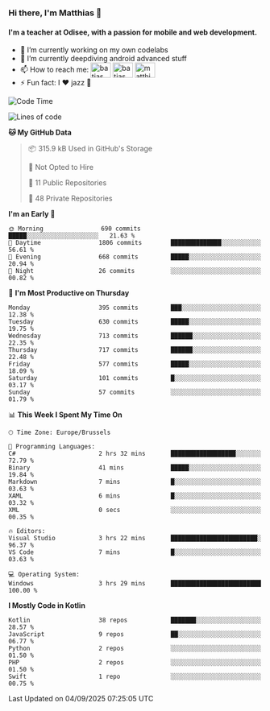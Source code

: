 ### Hi there, I'm Matthias 👋

#### I'm a teacher at Odisee, with a passion for mobile and web development.

- 🔭 I’m currently working on my own codelabs
- 🌱 I’m currently deepdiving android advanced stuff
- 📫 How to reach me: <a href="https://dev.to/batjas" target="_blank"><img align="center" src="https://raw.githubusercontent.com/rahuldkjain/github-profile-readme-generator/master/src/images/icons/Social/devto.svg" alt="batjas" height="30" width="40" /></a>
<a href="https://twitter.com/batjas" target="_blank"><img align="center" src="https://raw.githubusercontent.com/rahuldkjain/github-profile-readme-generator/master/src/images/icons/Social/twitter.svg" alt="batjas" height="30" width="40" /></a>
<a href="https://linkedin.com/in/matthiasdruwé" target="_blank"><img align="center" src="https://raw.githubusercontent.com/rahuldkjain/github-profile-readme-generator/master/src/images/icons/Social/linked-in-alt.svg" alt="matthiasdruwé" height="30" width="40" /></a>
- ⚡ Fun fact: I ❤ jazz 🎷


<!--START_SECTION:waka-->
![Code Time](http://img.shields.io/badge/Code%20Time-1%2C469%20hrs%2011%20mins-blue)

![Lines of code](https://img.shields.io/badge/From%20Hello%20World%20I%27ve%20Written-8.0%20million%20lines%20of%20code-blue)

**🐱 My GitHub Data** 

> 📦 315.9 kB Used in GitHub's Storage 
 > 
> 🚫 Not Opted to Hire
 > 
> 📜 11 Public Repositories 
 > 
> 🔑 48 Private Repositories 
 > 
**I'm an Early 🐤** 

```text
🌞 Morning                690 commits         █████░░░░░░░░░░░░░░░░░░░░   21.63 % 
🌆 Daytime                1806 commits        ██████████████░░░░░░░░░░░   56.61 % 
🌃 Evening                668 commits         █████░░░░░░░░░░░░░░░░░░░░   20.94 % 
🌙 Night                  26 commits          ░░░░░░░░░░░░░░░░░░░░░░░░░   00.82 % 
```
📅 **I'm Most Productive on Thursday** 

```text
Monday                   395 commits         ███░░░░░░░░░░░░░░░░░░░░░░   12.38 % 
Tuesday                  630 commits         █████░░░░░░░░░░░░░░░░░░░░   19.75 % 
Wednesday                713 commits         ██████░░░░░░░░░░░░░░░░░░░   22.35 % 
Thursday                 717 commits         ██████░░░░░░░░░░░░░░░░░░░   22.48 % 
Friday                   577 commits         █████░░░░░░░░░░░░░░░░░░░░   18.09 % 
Saturday                 101 commits         █░░░░░░░░░░░░░░░░░░░░░░░░   03.17 % 
Sunday                   57 commits          ░░░░░░░░░░░░░░░░░░░░░░░░░   01.79 % 
```


📊 **This Week I Spent My Time On** 

```text
🕑︎ Time Zone: Europe/Brussels

💬 Programming Languages: 
C#                       2 hrs 32 mins       ██████████████████░░░░░░░   72.79 % 
Binary                   41 mins             █████░░░░░░░░░░░░░░░░░░░░   19.84 % 
Markdown                 7 mins              █░░░░░░░░░░░░░░░░░░░░░░░░   03.63 % 
XAML                     6 mins              █░░░░░░░░░░░░░░░░░░░░░░░░   03.32 % 
XML                      0 secs              ░░░░░░░░░░░░░░░░░░░░░░░░░   00.35 % 

🔥 Editors: 
Visual Studio            3 hrs 22 mins       ████████████████████████░   96.37 % 
VS Code                  7 mins              █░░░░░░░░░░░░░░░░░░░░░░░░   03.63 % 

💻 Operating System: 
Windows                  3 hrs 29 mins       █████████████████████████   100.00 % 
```

**I Mostly Code in Kotlin** 

```text
Kotlin                   38 repos            ███████░░░░░░░░░░░░░░░░░░   28.57 % 
JavaScript               9 repos             ██░░░░░░░░░░░░░░░░░░░░░░░   06.77 % 
Python                   2 repos             ░░░░░░░░░░░░░░░░░░░░░░░░░   01.50 % 
PHP                      2 repos             ░░░░░░░░░░░░░░░░░░░░░░░░░   01.50 % 
Swift                    1 repo              ░░░░░░░░░░░░░░░░░░░░░░░░░   00.75 % 
```




 Last Updated on 04/09/2025 07:25:05 UTC
<!--END_SECTION:waka-->
